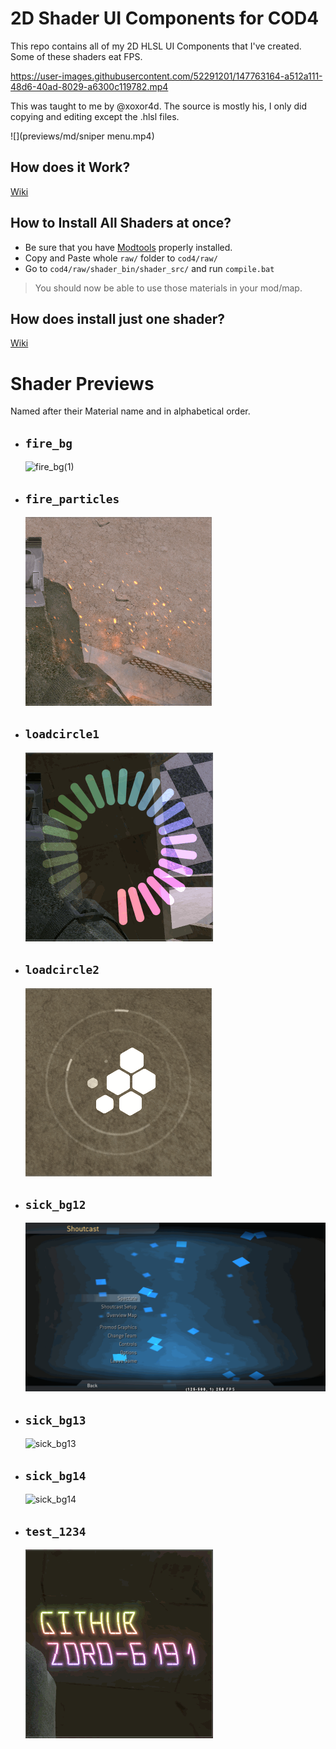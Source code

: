 # 2D Shader UI Components for COD4

This repo contains all of my 2D HLSL UI Components that I've created.
Some of these shaders eat FPS.

https://user-images.githubusercontent.com/52291201/147763164-a512a111-48d6-40ad-8029-a6300c119782.mp4

This was taught to me by @xoxor4d. The source is mostly his, I only did copying and editing except the .hlsl files.

![](previews/md/sniper menu.mp4)

## How does it Work?

[Wiki](https://github.com/Zoro-6191/cod4-2d-shaders/wiki/How-does-it-work%3F)

## How to Install All Shaders at once?

- Be sure that you have [Modtools](https://github.com/promod/CoD4-Mod-Tools) properly installed.
- Copy and Paste whole `raw/` folder to `cod4/raw/`
- Go to `cod4/raw/shader_bin/shader_src/` and run `compile.bat`

> You should now be able to use those materials in your mod/map.

## How does install just one shader?

[Wiki](https://github.com/Zoro-6191/cod4-2d-shaders/wiki/How-to-Install-1-shader)

# Shader Previews

Named after their Material name and in alphabetical order.

- ##  <strong>`fire_bg`</strong>

    ![fire_bg(1)](previews/fire_bg(1).gif)

- ##  <strong>`fire_particles`</strong>

    ![fire_particles](previews/fire_particles.gif)

- ##  <strong>`loadcircle1`</strong>

    ![loadcircle1](previews/loadcircle1.gif)

- ##  <strong>`loadcircle2`</strong>

    ![loadcircle2](previews/loadcircle2.gif)

- ##  <strong>`sick_bg12`</strong>

    ![sick_bg12](previews/sick_bg12.gif)


- ##  <strong>`sick_bg13`</strong>

    ![sick_bg13](previews/sick_bg13.gif)

- ##  <strong>`sick_bg14`</strong>

    ![sick_bg14](previews/sick_bg14.gif)

- ##  <strong>`test_1234`</strong>

    ![test_1234](previews/test_1234.gif)

